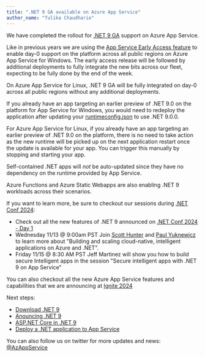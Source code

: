 ```yaml
---
title: ".NET 9 GA available on Azure App Service"
author_name: "Tulika Chaudharie"
---
```


We have completed the rollout for [.NET 9 GA](https://dotnet.microsoft.com/download/dotnet/9.0) support on Azure App Service.

Like in previous years we are using the [App Service Early Access feature](https://aka.ms/app-service-early-access) to enable day-0 support on the platform across all public regions on Azure App Service for Windows. The early access release will be followed by additional deployments to fully integrate the new bits across our fleet, expecting to be fully done by the end of the week.

On Azure App Service for Linux, .NET 9 GA will be fully integrated on day-0 across all public regions without any additional deployments.

If you already have an app targeting an earlier preview of .NET 9.0 on the platform for App Service for Windows, you would need to redeploy the application after updating your [runtimeconfig.json](https://learn.microsoft.com/en-us/dotnet/core/runtime-config/) to use .NET 9.0.0.

For Azure App Service for Linux, if you already have an app targeting an earlier preview of .NET 9.0 on the platform, there is no need to take action as the new runtime will be picked up on the next application restart once the update is available for your app. You can trigger this manually by stopping and starting your app.

Self-contained .NET apps will *not* be auto-updated since they have no dependency on the runtime provided by App Service.

Azure Functions and Azure Static Webapps are also enabling .NET 9 workloads across their scenarios.


If you want to learn more, be sure to checkout our sessions during [.NET Conf 2024](https://www.dotnetconf.net/agenda):
- Check out all the new features of .NET 9 announced on [.NET Conf 2024 - Day 1](https://www.youtube.com/watch?v=hM4ifrqF_lQ)
- Wednesday 11/13 @ 9:00am PST Join [Scott Hunter](https://twitter.com/coolcsh) and [Paul Yuknewicz](https://x.com/paulyuki99) to learn more about "Building and scaling cloud-native, intelligent applications on Azure and .NET".
- Friday 11/15 @ 8:30 AM PST Jeff Martinez will show you how to build secure Intelligent apps in the session "Secure intelligent apps with .NET 9 on App Service"

You can also checkout all the new Azure App Service features and capabilities that we are announcing at [Ignite 2024](https://ignite.microsoft.com/sessions?filter=topic%2FlogicalValue%3EApps)

Next steps:

- [Download .NET 9](https://dotnet.microsoft.com/download/dotnet/9.0)
- [Anouncing .NET 9](https://devblogs.microsoft.com/dotnet/announcing-dotnet-9/)
- [ASP.NET Core in .NET 9]( https://learn.microsoft.com/aspnet/core/release-notes/aspnetcore-9.0)
- [Deploy a .NET application to App Service](https://learn.microsoft.com/azure/app-service/quickstart-dotnetcore?tabs=net80&pivots=development-environment-vs)

You can also follow us on twitter for more updates and news: [@AzAppService](https://twitter.com/AzAppService/)